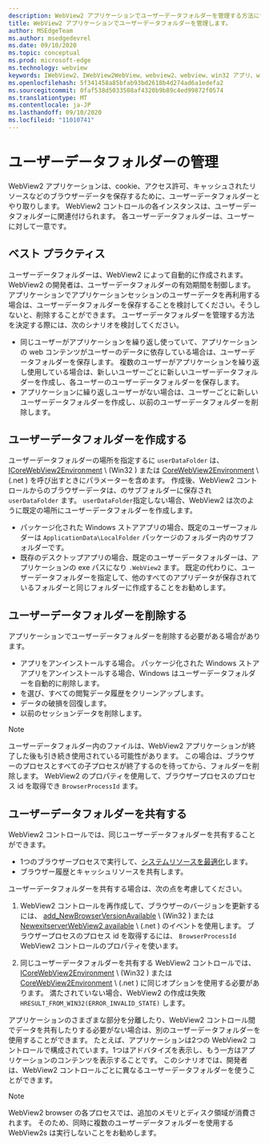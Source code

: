 ```yaml
---
description: WebView2 アプリケーションでユーザーデータフォルダーを管理する方法について説明します。
title: WebView2 アプリケーションでユーザーデータフォルダーを管理します。
author: MSEdgeTeam
ms.author: msedgedevrel
ms.date: 09/10/2020
ms.topic: conceptual
ms.prod: microsoft-edge
ms.technology: webview
keywords: IWebView2、IWebView2WebView、webview2、webview、win32 アプリ、win32、edge、ICoreWebView2、ICoreWebView2Host、browser control、edge html、ユーザーデータフォルダー
ms.openlocfilehash: 5f341458a85bfab93bd2618b4d274ad6a1edefa2
ms.sourcegitcommit: 0faf538d5033508af4320b9b89c4ed99872f0574
ms.translationtype: MT
ms.contentlocale: ja-JP
ms.lasthandoff: 09/10/2020
ms.locfileid: "11010741"
---
```

# ユーザーデータフォルダーの管理  

WebView2 アプリケーションは、cookie、アクセス許可、キャッシュされたリソースなどのブラウザーデータを保存するために、ユーザーデータフォルダーとやり取りします。  WebView2 コントロールの各インスタンスは、ユーザーデータフォルダーに関連付けられます。  各ユーザーデータフォルダーは、ユーザーに対して一意です。  

## ベスト プラクティス  

ユーザーデータフォルダーは、WebView2 によって自動的に作成されます。  WebView2 の開発者は、ユーザーデータフォルダーの有効期間を制御します。  アプリケーションでアプリケーションセッションのユーザーデータを再利用する場合は、ユーザーデータフォルダーを保存することを検討してください。そうしないと、削除することができます。  ユーザーデータフォルダーを管理する方法を決定する際には、次のシナリオを検討してください。  

*   同じユーザーがアプリケーションを繰り返し使っていて、アプリケーションの web コンテンツがユーザーのデータに依存している場合は、ユーザーデータフォルダーを保存します。  複数のユーザーがアプリケーションを繰り返し使用している場合は、新しいユーザーごとに新しいユーザーデータフォルダーを作成し、各ユーザーのユーザーデータフォルダーを保存します。
*   アプリケーションに繰り返しユーザーがない場合は、ユーザーごとに新しいユーザーデータフォルダーを作成し、以前のユーザーデータフォルダーを削除します。  

## ユーザーデータフォルダーを作成する  

ユーザーデータフォルダーの場所を指定するに `userDataFolder` は、 [ICoreWebView2Environment](../reference/win32/0-9-622/icorewebview2environment.md) \ (Win32 \) または [CoreWebView2Environment](../reference/dotnet/0-9-628/microsoft-web-webview2-core-corewebview2environment.md) \ (.net \) を呼び出すときにパラメーターを含めます。  作成後、WebView2 コントロールからのブラウザーデータは、のサブフォルダーに保存され `userDataFolder` ます。  `userDataFolder`指定しない場合、WebView2 は次のように既定の場所にユーザーデータフォルダーを作成します。  

*   パッケージ化された Windows ストアアプリの場合、既定のユーザーフォルダーは `ApplicationData\LocalFolder` パッケージのフォルダー内のサブフォルダーです。  
*   既存のデスクトップアプリの場合、既定のユーザーデータフォルダーは、アプリケーションの exe パスになり `.WebView2` ます。  既定の代わりに、ユーザーデータフォルダーを指定して、他のすべてのアプリデータが保存されているフォルダーと同じフォルダーに作成することをお勧めします。  

## ユーザーデータフォルダーを削除する  

アプリケーションでユーザーデータフォルダーを削除する必要がある場合があります。  

*   アプリをアンインストールする場合。  パッケージ化された Windows ストアアプリをアンインストールする場合、Windows はユーザーデータフォルダーを自動的に削除します。  
*   を選び、すべての閲覧データ履歴をクリーンアップします。  
*   データの破損を回復します。  
*   以前のセッションデータを削除します。  

> [!NOTE]
> ユーザーデータフォルダー内のファイルは、WebView2 アプリケーションが終了した後も引き続き使用されている可能性があります。  この場合は、ブラウザーのプロセスとすべての子プロセスが終了するのを待ってから、フォルダーを削除します。  WebView2 のプロパティを使用して、ブラウザープロセスのプロセス id を取得でき `BrowserProcessId` ます。  

## ユーザーデータフォルダーを共有する  

WebView2 コントロールでは、同じユーザーデータフォルダーを共有することができます。  

*   1つのブラウザープロセスで実行して、[システムリソースを最適化](../concepts/process-model.md)します。  
*   ブラウザー履歴とキャッシュリソースを共有します。  

ユーザーデータフォルダーを共有する場合は、次の点を考慮してください。  

1.  WebView2 コントロールを再作成して、ブラウザーのバージョンを更新するには、 [add_NewBrowserVersionAvailable](../reference/win32/0-9-622/icorewebview2environment.md#add_newbrowserversionavailable) \ (Win32 \) または [NewexitserverWebView2 available](../reference/dotnet/0-9-628/microsoft-web-webview2-core-corewebview2environment.md#newbrowserversionavailable) \ (.net \) のイベントを使用します。  ブラウザープロセスのプロセス id を取得するには、 `BrowserProcessId` WebView2 コントロールのプロパティを使います。  

2.  同じユーザーデータフォルダーを共有する WebView2 コントロールでは、 [ICoreWebView2Environment](../reference/win32/0-9-622/icorewebview2environment.md) \ (Win32 \) または [CoreWebView2Environment](../reference/dotnet/0-9-628/microsoft-web-webview2-core-corewebview2environment.md) \ (.net \) に同じオプションを使用する必要があります。  満たされていない場合、WebView2 の作成は失敗 `HRESULT_FROM_WIN32(ERROR_INVALID_STATE)` します。  

アプリケーションのさまざまな部分を分離したり、WebView2 コントロール間でデータを共有したりする必要がない場合は、別のユーザーデータフォルダーを使用することができます。  たとえば、アプリケーションは2つの WebView2 コントロールで構成されています。1つはアドバタイズを表示し、もう一方はアプリケーションのコンテンツを表示することです。  このシナリオでは、開発者は、WebView2 コントロールごとに異なるユーザーデータフォルダーを使うことができます。  

> [!NOTE]
> WebView2 browser の各プロセスでは、追加のメモリとディスク領域が消費されます。  そのため、同時に複数のユーザーデータフォルダーを使用する WebView2s は実行しないことをお勧めします。  
